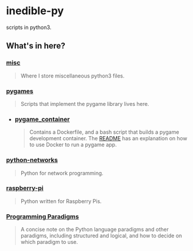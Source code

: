 # inedible-py
scripts in python3.

## What's in here?

### [misc](/misc)
> Where I store miscellaneous python3 files.

### [pygames](/pygames)
> Scripts that implement the pygame library lives here.

* ### [pygame_container](/pygames/pygame_container)
  > Contains a Dockerfile, and a bash script that builds a pygame development container.
  > The [README](/pygames/pygame_container/README.md) has an explanation on how to use Docker to run a pygame app.

### [python-networks](/python-networks)
> Python for network programming.

### [raspberry-pi](/raspberry-py)
> Python written for Raspberry Pis.

### [Programming Paradigms](/python-paradigms/paradigms.md)
> A concise note on the Python language paradigms and other paradigms, including structured and logical, and
> how to decide on which paradigm to use.